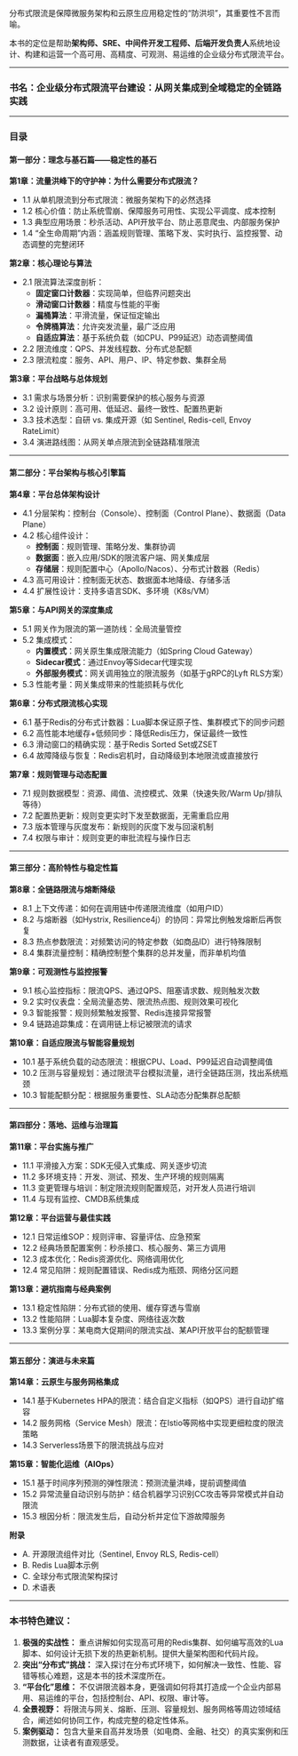 分布式限流是保障微服务架构和云原生应用稳定性的“防洪坝”，其重要性不言而喻。

本书的定位是帮助**架构师、SRE、中间件开发工程师、后端开发负责人**系统地设计、构建和运营一个高可用、高精度、可观测、易运维的企业级分布式限流平台。

---

### **书名：企业级分布式限流平台建设：从网关集成到全域稳定的全链路实践**

---

### **目录**

#### **第一部分：理念与基石篇——稳定性的基石**

**第1章：流量洪峰下的守护神：为什么需要分布式限流？**
*   1.1 从单机限流到分布式限流：微服务架构下的必然选择
*   1.2 核心价值：防止系统雪崩、保障服务可用性、实现公平调度、成本控制
*   1.3 典型应用场景：秒杀活动、API开放平台、防止恶意爬虫、内部服务保护
*   1.4 “全生命周期”内涵：涵盖规则管理、策略下发、实时执行、监控报警、动态调整的完整闭环

**第2章：核心理论与算法**
*   2.1 限流算法深度剖析：
    *   **固定窗口计数器**：实现简单，但临界问题突出
    *   **滑动窗口计数器**：精度与性能的平衡
    *   **漏桶算法**：平滑流量，保证恒定输出
    *   **令牌桶算法**：允许突发流量，最广泛应用
    *   **自适应算法**：基于系统负载（如CPU、P99延迟）动态调整阈值
*   2.2 限流维度：QPS、并发线程数、分布式总配额
*   2.3 限流粒度：服务、API、用户、IP、特定参数、集群全局

**第3章：平台战略与总体规划**
*   3.1 需求与场景分析：识别需要保护的核心服务与资源
*   3.2 设计原则：高可用、低延迟、最终一致性、配置热更新
*   3.3 技术选型：自研 vs. 集成开源（如 Sentinel, Redis-cell, Envoy RateLimit）
*   3.4 演进路线图：从网关单点限流到全链路精准限流

---

#### **第二部分：平台架构与核心引擎篇**

**第4章：平台总体架构设计**
*   4.1 分层架构：控制台（Console）、控制面（Control Plane）、数据面（Data Plane）
*   4.2 核心组件设计：
    *   **控制面**：规则管理、策略分发、集群协调
    *   **数据面**：嵌入应用/SDK的限流客户端、网关集成层
    *   **存储层**：规则配置中心（Apollo/Nacos）、分布式计数器（Redis）
*   4.3 高可用设计：控制面无状态、数据面本地降级、存储多活
*   4.4 扩展性设计：支持多语言SDK、多环境（K8s/VM）

**第5章：与API网关的深度集成**
*   5.1 网关作为限流的第一道防线：全局流量管控
*   5.2 集成模式：
    *   **内置模式**：网关原生集成限流能力（如Spring Cloud Gateway）
    *   **Sidecar模式**：通过Envoy等Sidecar代理实现
    *   **外部服务模式**：网关调用独立的限流服务（如基于gRPC的Lyft RLS方案）
*   5.3 性能考量：网关集成带来的性能损耗与优化

**第6章：分布式限流核心实现**
*   6.1 基于Redis的分布式计数器：Lua脚本保证原子性、集群模式下的同步问题
*   6.2 高性能本地缓存+低频同步：降低Redis压力，保证最终一致性
*   6.3 滑动窗口的精确实现：基于Redis Sorted Set或ZSET
*   6.4 故障降级与恢复：Redis宕机时，自动降级到本地限流或直接放行

**第7章：规则管理与动态配置**
*   7.1 规则数据模型：资源、阈值、流控模式、效果（快速失败/Warm Up/排队等待）
*   7.2 配置热更新：规则变更实时下发至数据面，无需重启应用
*   7.3 版本管理与灰度发布：新规则的灰度下发与回滚机制
*   7.4 权限与审计：规则变更的审批流程与操作日志

---

#### **第三部分：高阶特性与稳定性篇**

**第8章：全链路限流与熔断降级**
*   8.1 上下文传递：如何在调用链中传递限流维度（如用户ID）
*   8.2 与熔断器（如Hystrix, Resilience4j）的协同：异常比例触发熔断后再恢复
*   8.3 热点参数限流：对频繁访问的特定参数（如商品ID）进行特殊限制
*   8.4 集群流量控制：精确控制整个集群的总并发量，而非单机均值

**第9章：可观测性与监控报警**
*   9.1 核心监控指标：限流QPS、通过QPS、阻塞请求数、规则触发次数
*   9.2 实时仪表盘：全局流量态势、限流热点图、规则效果可视化
*   9.3 智能报警：规则频繁触发报警、Redis连接异常报警
*   9.4 链路追踪集成：在调用链上标记被限流的请求

**第10章：自适应限流与智能容量规划**
*   10.1 基于系统负载的动态限流：根据CPU、Load、P99延迟自动调整阈值
*   10.2 压测与容量规划：通过限流平台模拟流量，进行全链路压测，找出系统瓶颈
*   10.3 智能配额分配：根据服务重要性、SLA动态分配集群总配额

---

#### **第四部分：落地、运维与治理篇**

**第11章：平台实施与推广**
*   11.1 平滑接入方案：SDK无侵入式集成、网关逐步切流
*   11.2 多环境支持：开发、测试、预发、生产环境的规则隔离
*   11.3 变更管理与培训：制定限流规则配置规范，对开发人员进行培训
*   11.4 与现有监控、CMDB系统集成

**第12章：平台运营与最佳实践**
*   12.1 日常运维SOP：规则评审、容量评估、应急预案
*   12.2 经典场景配置案例：秒杀接口、核心服务、第三方调用
*   12.3 成本优化：Redis资源优化、网络调用优化
*   12.4 常见陷阱：规则配置错误、Redis成为瓶颈、网络分区问题

**第13章：避坑指南与经典案例**
*   13.1 稳定性陷阱：分布式锁的使用、缓存穿透与雪崩
*   13.2 性能陷阱：Lua脚本复杂度、网络往返次数
*   13.3 案例分享：某电商大促期间的限流实战、某API开放平台的配额管理

---

#### **第五部分：演进与未来篇**

**第14章：云原生与服务网格集成**
*   14.1 基于Kubernetes HPA的限流：结合自定义指标（如QPS）进行自动扩缩容
*   14.2 服务网格（Service Mesh）限流：在Istio等网格中实现更细粒度的限流策略
*   14.3  Serverless场景下的限流挑战与应对

**第15章：智能化运维（AIOps）**
*   15.1 基于时间序列预测的弹性限流：预测流量洪峰，提前调整阈值
*   15.2 异常流量自动识别与防护：结合机器学习识别CC攻击等异常模式并自动限流
*   15.3 根因分析：限流发生后，自动分析并定位下游故障服务

**附录**
*   A.  开源限流组件对比（Sentinel, Envoy RLS, Redis-cell）
*   B.  Redis Lua脚本示例
*   C.  全球分布式限流架构探讨
*   D.  术语表

---

### **本书特色建议：**

1.  **极强的实战性：** 重点讲解如何实现高可用的Redis集群、如何编写高效的Lua脚本、如何设计无损下发的热更新机制。提供大量架构图和代码片段。
2.  **突出“分布式”挑战：** 深入探讨在分布式环境下，如何解决一致性、性能、容错等核心难题，这是本书的技术深度所在。
3.  **“平台化”思维：** 不仅讲限流器本身，更强调如何将其打造成一个企业内部易用、易运维的平台，包括控制台、API、权限、审计等。
4.  **全景视野：** 将限流与网关、熔断、压测、容量规划、服务网格等周边领域结合，阐述如何协同工作，构成完整的稳定性体系。
5.  **案例驱动：** 包含大量来自高并发场景（如电商、金融、社交）的真实案例和压测数据，让读者有直观感受。
